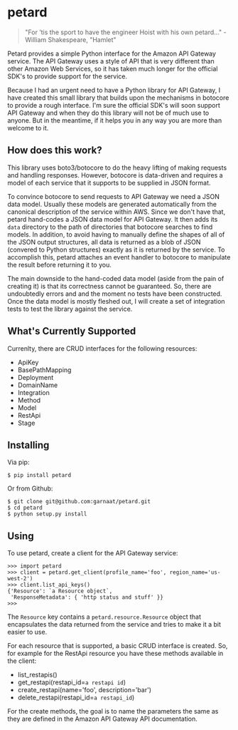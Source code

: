 # petard

> "For ’tis the sport to have the engineer Hoist with his own petard..."
>     - William Shakespeare, "Hamlet"

Petard provides a simple Python interface for the Amazon API Gateway service.
The API Gateway uses a style of API that is very different than other Amazon
Web Services, so it has taken much longer for the official SDK's to provide
support for the service.

Because I had an urgent need to have a Python library for API Gateway, I have
created this small library that builds upon the mechanisms in botocore to
provide a rough interface.  I'm sure the official SDK's will soon support API
Gateway and when they do this library will not be of much use to anyone.  But
in the meantime, if it helps you in any way you are more than welcome to it.

## How does this work?

This library uses boto3/botocore to do the heavy lifting of making requests and
handling responses.  However, botocore is data-driven and requires a model of
each service that it supports to be supplied in JSON format.

To convince botocore to send requests to API Gateway we need a JSON data
model.  Usually these models are generated automatically from the canonical
description of the service within AWS.  Since we don't have that, petard
hand-codes a JSON data model for API Gateway.  It then adds its `data`
directory to the path of directories that botocore searches to find models.  In
addition, to avoid having to manually define the shapes of all of the JSON
output structures, all data is returned as a blob of JSON (convered to Python
structures) exactly as it is returned by the service.  To accomplish this,
petard attaches an event handler to botocore to manipulate the result before
returning it to you.

The main downside to the hand-coded data model (aside from the pain of creating
it) is that its correctness cannot be guaranteed.  So, there are undoubtedly
errors and and the moment no tests have been constructed.  Once the data model
is mostly fleshed out, I will create a set of integration tests to test the
library against the service.

## What's Currently Supported

Currenlty, there are CRUD interfaces for the following resources:

* ApiKey
* BasePathMapping
* Deployment
* DomainName
* Integration
* Method
* Model
* RestApi
* Stage

## Installing

Via pip:

```
$ pip install petard
```

Or from Github:

```
$ git clone git@github.com:garnaat/petard.git
$ cd petard
$ python setup.py install
```

## Using

To use petard, create a client for the API Gateway service:

```
>>> import petard
>>> client = petard.get_client(profile_name='foo', region_name='us-west-2')
>>> client.list_api_keys()
{'Resource': `a Resource object`,
 'ResponseMetadata': { 'http status and stuff' }}
>>>
```

The `Resource` key contains a `petard.resource.Resource` object that
encapsulates the data returned from the service and tries to make it a bit
easier to use.

For each resource that is supported, a basic CRUD interface is created.  So,
for example for the RestApi resource you have these methods available in the
client: 

* list_restapis()
* get_restapi(restapi_id=`a restapi id`)
* create_restapi(name='foo', description='bar')
* delete_restapi(restapi_id=`a restapi_id`)

For the create methods, the goal is to name the parameters the same as they are
defined in the Amazon API Gateway API documentation.
